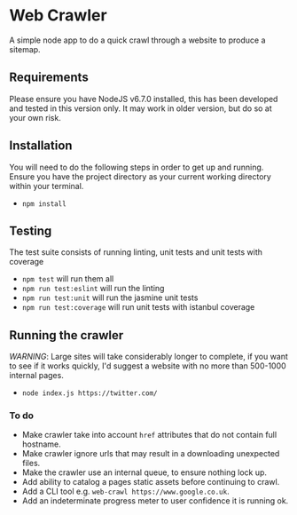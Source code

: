 # Web Crawler
A simple node app to do a quick crawl through a website to produce a sitemap.

## Requirements
Please ensure you have NodeJS v6.7.0 installed, this has been developed and
tested in this version only. It may work in older version, but do so at your
own risk.

## Installation
You will need to do the following steps in order to get up and running. Ensure you
have the project directory as your current working directory within your terminal.
- `npm install`

## Testing
The test suite consists of running linting, unit tests and unit tests with coverage
- `npm test` will run them all
- `npm run test:eslint` will run the linting
- `npm run test:unit` will run the jasmine unit tests
- `npm run test:coverage` will run unit tests with istanbul coverage

## Running the crawler
*WARNING*: Large sites will take considerably longer to complete, if you want to
see if it works quickly, I'd suggest a website with no more than 500-1000 internal pages.
- `node index.js https://twitter.com/`

### To do
- Make crawler take into account `href` attributes that do not contain full hostname.
- Make crawler ignore urls that may result in a downloading unexpected files.
- Make the crawler use an internal queue, to ensure nothing lock up.
- Add ability to catalog a pages static assets before continuing to crawl.
- Add a CLI tool e.g. `web-crawl https://www.google.co.uk`.
- Add an indeterminate progress meter to user confidence it is running ok.
